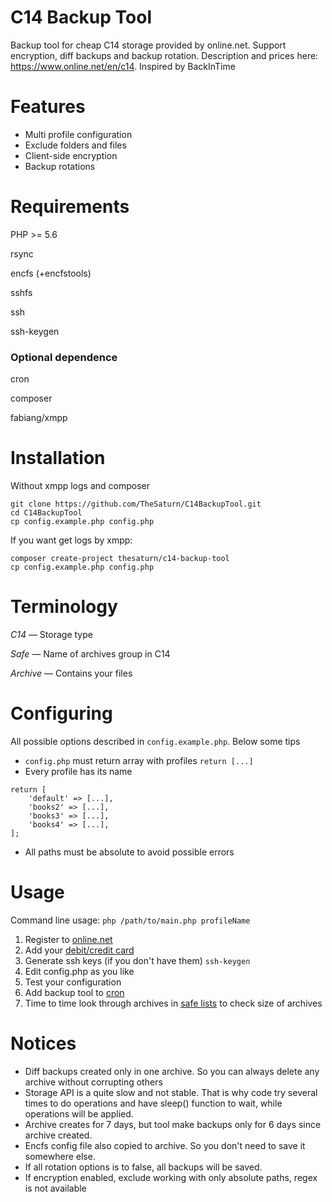 # C14 Backup Tool
Backup tool for cheap C14 storage provided by online.net. Support encryption, diff backups and backup rotation. Description and prices here: https://www.online.net/en/c14.
Inspired by BackInTime
# Features
* Multi profile configuration
* Exclude folders and files
* Client-side encryption
* Backup rotations

# Requirements
PHP >= 5.6

rsync

encfs (+encfstools)

sshfs

ssh

ssh-keygen
### Optional dependence
cron

composer

fabiang/xmpp

# Installation
Without xmpp logs and composer
```
git clone https://github.com/TheSaturn/C14BackupTool.git
cd C14BackupTool
cp config.example.php config.php
```
If you want get logs by xmpp:
```
composer create-project thesaturn/c14-backup-tool
cp config.example.php config.php
```
# Terminology
*C14* — Storage type

*Safe* — Name of archives group in C14

*Archive* — Contains your files
# Configuring
All possible options described in `config.example.php`. Below some tips
* `config.php` must return array with profiles `return [...]`
* Every profile has its name
```
return [
    'default' => [...],
    'books2' => [...],
    'books3' => [...],
    'books4' => [...],
];
```
* All paths must be absolute to avoid possible errors

# Usage
Command line usage: `php /path/to/main.php profileName`
1. Register to [online.net](https://console.online.net/en/login)
2. Add your [debit/credit card](https://console.online.net/en/bill/list)
3. Generate ssh keys (if you don't have them) `ssh-keygen`
3. Edit config.php as you like
4. Test your configuration
5. Add backup tool to [cron](https://wiki.archlinux.org/index.php/cron)
6. Time to time look through archives in [safe lists](https://console.online.net/en/storage/c14/safe/list) to check size of archives
# Notices
* Diff backups created only in one archive. So you can always delete any archive without corrupting others
* Storage API is a quite slow and not stable. That is why code try several times to do operations and have sleep() function to wait, while operations will be applied.
* Archive creates for 7 days, but tool make backups only for 6 days since archive created.
* Encfs config file also copied to archive. So you don't need to save it somewhere else.
* If all rotation options is to false, all backups will be saved.
* If encryption enabled, exclude working with only absolute paths, regex is not available

